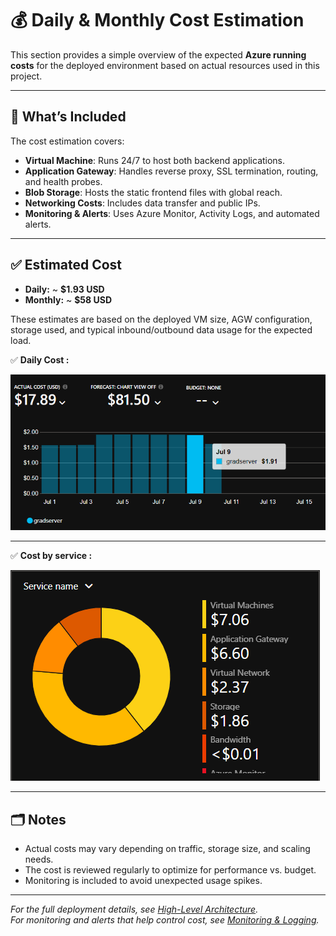 # 💰 Daily & Monthly Cost Estimation

This section provides a simple overview of the expected **Azure running costs** for the deployed environment based on actual resources used in this project.

---

## 📌 What’s Included

The cost estimation covers:
- **Virtual Machine**: Runs 24/7 to host both backend applications.
- **Application Gateway**: Handles reverse proxy, SSL termination, routing, and health probes.
- **Blob Storage**: Hosts the static frontend files with global reach.
- **Networking Costs**: Includes data transfer and public IPs.
- **Monitoring & Alerts**: Uses Azure Monitor, Activity Logs, and automated alerts.

---

## ✅ Estimated Cost

- **Daily:** ~ **$1.93 USD**
- **Monthly:** ~ **$58 USD**

These estimates are based on the deployed VM size, AGW configuration, storage used, and typical inbound/outbound data usage for the expected load.

✅ **Daily Cost :**  

![Cost Screenshot](../screenshots/daily-cost.png)

---

✅ **Cost by service :**

![Cost Screenshot](../screenshots/cost-by-service.png)

---

## 🗂️ Notes

- Actual costs may vary depending on traffic, storage size, and scaling needs.
- The cost is reviewed regularly to optimize for performance vs. budget.
- Monitoring is included to avoid unexpected usage spikes.

---

_For the full deployment details, see [High-Level Architecture](./ARCHITECTURE.md)._  
_For monitoring and alerts that help control cost, see [Monitoring & Logging](./Monitoring-Logging.md)._
